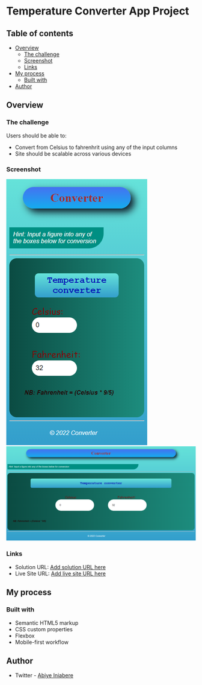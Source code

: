 # Temperature Converter App Project

## Table of contents

- [Overview](#overview)
  - [The challenge](#the-challenge)
  - [Screenshot](#screenshot)
  - [Links](#links)
- [My process](#my-process)
  - [Built with](#built-with)
- [Author](#author)

## Overview

### The challenge

Users should be able to:

- Convert from Celsius to fahrenhrit using any of the input columns
- Site should be scalable across various devices

### Screenshot

![](./Mobile-view-Converter-project.png)
![](./Desktop-view-Converter-project.png)

### Links

- Solution URL: [Add solution URL here](https://your-solution-url.com)
- Live Site URL: [Add live site URL here](https://your-live-site-url.com)

## My process

### Built with

- Semantic HTML5 markup
- CSS custom properties
- Flexbox
- Mobile-first workflow

## Author

- Twitter - [Abiye Iniabere](https://www.twitter.com/Victor_Abiye)
